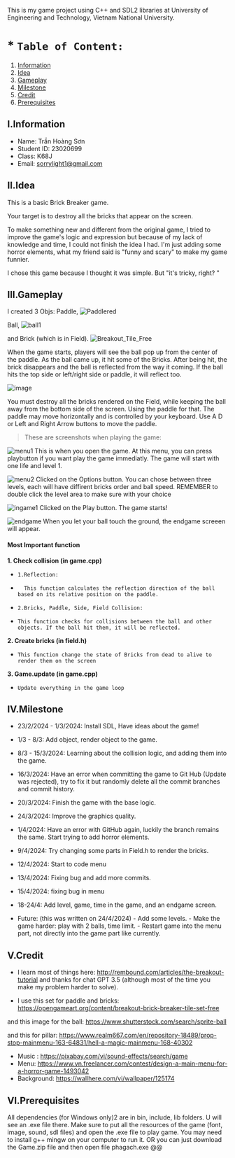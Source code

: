 This is my game project using C++ and SDL2 libraries at University of Engineering and Technology, Vietnam National University.


#  * **`Table of Content:`**

1. [Information](#iinformation)
2. [Idea](#iiidea)
3. [Gameplay](#iiigameplay)
4. [Milestone](#ivmilestone)
5. [Credit](#vcredit)
6. [Prerequisites](#viprerequisites)






 ## **I.Information**
* Name: Trần Hoàng Sơn
* Student ID: 23020699
* Class: K68J
* Email: sorrylight1@gmail.com


## **II.Idea**

This is a basic Brick Breaker game.

Your target is to destroy all the bricks that appear on the screen.

To make something new and different from the original game, I tried to improve the game's logic and expression but because of my lack of knowledge and time, I could not finish the idea I had.
I'm just adding some horror elements, what my friend said is "funny and scary" to make my game funnier.

I chose this game because I thought it was simple. But  "it's tricky, right? "



## **III.Gameplay**


 
I created 3 Objs: 
Paddle,
![Paddlered](https://github.com/johnson1401/BTL/assets/160694445/fff21077-fbd2-418a-9c73-0401b12535c6)

Ball,
![ball1](https://github.com/johnson1401/BTL/assets/160694445/87a05c3c-2173-4e34-bb66-6ac58c09f8cc)


and Brick (which is in Field).
![Breakout_Tile_Free](https://github.com/johnson1401/BTL/assets/160694445/84782624-9675-4432-a14c-c81a76ab6f29)


When the game starts, players will see the ball pop up from the center of the paddle. As the ball came up, it hit some of the Bricks. After being hit, the brick disappears and the ball is reflected from the way it coming. 
If the ball hits the top side or left/right side or paddle, it will reflect too.

![image](https://github.com/johnson1401/BTL/assets/160694445/49dae365-de21-4a60-b417-eba7f13aae8e)




You must destroy all the bricks rendered on the Field, while keeping the ball away from the bottom side of the screen. Using the paddle for that.
The paddle may move horizontally and is controlled by your keyboard. Use A D or Left and Right Arrow buttons to move the paddle.


> These are screenshots when playing the game:


![menu1](https://github.com/johnson1401/BTL/assets/160694445/01034f6e-b475-44c2-a685-18702fba9873)
This is when you open the game. At this menu, you can press playbutton if you want play the game immediatly. The game will start with one life and level 1.

![menu2](https://github.com/johnson1401/BTL/assets/160694445/72c7a3dd-975c-4ef9-8a02-6065a5f4bd76)
Clicked on the Options button. You can chose between three levels, each will have diffirent bricks order and ball speed. REMEMBER to double click the level area to make sure with your choice

![ingame1](https://github.com/johnson1401/BTL/assets/160694445/9d0f7f03-b172-4757-969a-48408d9046b7)
Clicked on the Play button. The game starts!

![endgame](https://github.com/johnson1401/BTL/assets/160694445/c4d9756a-d56a-4e83-a3c4-79a6ce3b86d5)
When you let your ball touch the ground, the endgame screeen will appear.

#### Most Important function
**1. Check collision (in game.cpp)**
*     1.Reflection:
*       This function calculates the reflection direction of the ball based on its relative position on the paddle.
*     2.Bricks, Paddle, Side, Field Collision:
*     This function checks for collisions between the ball and other objects. If the ball hit them, it will be reflected.
**2. Create bricks (in field.h)**
*     This function change the state of Bricks from dead to alive to render them on the screen
    
**3. Game.update (in game.cpp)**
*     Update everything in the game loop





## **IV.Milestone**


* 23/2/2024 - 1/3/2024: Install SDL, Have ideas about the game!
* 1/3 - 8/3: Add object, render object to the game.
* 8/3 - 15/3/2024: Learning about the collision logic, and adding them into the game.
* 16/3/2024: Have an error when committing the game to Git Hub (Update was rejected), try to fix it but randomly delete all the commit branches and commit history.
* 20/3/2024: Finish the game with the base logic.
* 24/3/2024: Improve the graphics quality.
* 1/4/2024: Have an error with GitHub again, luckily the branch remains the same. Start trying to add horror elements.
* 9/4/2024: Try changing some parts in Field.h to render the bricks.
* 12/4/2024: Start to code menu
* 13/4/2024: Fixing bug and add more commits.
* 15/4/2024: fixing bug in menu
* 18-24/4: Add level, game, time in the game, and an endgame screen.
  
* Future: (this was written on 24/4/2024) 
        - Add some levels.
        - Make the game harder: play with 2 balls, time limit.
        - Restart game into the menu part, not directly into the game part like currently.



## **V.Credit**

* I learn most of things here: http://rembound.com/articles/the-breakout-tutorial
and thanks for chat GPT 3.5 (although most of the time you make my problem harder to solve).

* I use this set for paddle and bricks: https://opengameart.org/content/breakout-brick-breaker-tile-set-free

and this image for the ball: https://www.shutterstock.com/search/sprite-ball

and this for pillar: https://www.realm667.com/en/repository-18489/prop-stop-mainmenu-163-64831/hell-a-magic-mainmenu-168-40302

* Music : https://pixabay.com/vi/sound-effects/search/game
* Menu: https://www.vn.freelancer.com/contest/design-a-main-menu-for-a-horror-game-1493042
* Background: https://wallhere.com/vi/wallpaper/125174

## **VI.Prerequisites**

All dependencies (for Windows only)2 are in bin, include, lib folders. U will see an .exe file there. 
Make sure to put all the resources of the game (font, image, sound, sdl files) and open the .exe file to play game.
You may need to install g++ mingw on your computer to run it.
OR you can just download the Game.zip file and then open file phagach.exe @@

